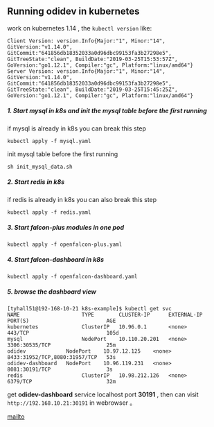 ## Running odidev in kubernetes

work on kubernetes 1.14 ,  the `kubectl version` like:
```
Client Version: version.Info{Major:"1", Minor:"14", GitVersion:"v1.14.0", GitCommit:"641856db18352033a0d96dbc99153fa3b27298e5", GitTreeState:"clean", BuildDate:"2019-03-25T15:53:57Z", GoVersion:"go1.12.1", Compiler:"gc", Platform:"linux/amd64"}
Server Version: version.Info{Major:"1", Minor:"14", GitVersion:"v1.14.0", GitCommit:"641856db18352033a0d96dbc99153fa3b27298e5", GitTreeState:"clean", BuildDate:"2019-03-25T15:45:25Z", GoVersion:"go1.12.1", Compiler:"gc", Platform:"linux/amd64"}
```

##### 1. Start mysql in k8s and init the mysql table before the first running

if mysql is already in k8s you can break this step

```
kubectl apply -f mysql.yaml
```

init mysql table before the first running

```
sh init_mysql_data.sh
```

##### 2. Start redis in k8s

if redis is already in k8s you can also break this step

```
kubectl apply -f redis.yaml
```

##### 3. Start falcon-plus modules in one pod

```
kubectl apply -f openfalcon-plus.yaml
```

##### 4. Start falcon-dashboard in k8s

```
kubectl apply -f openfalcon-dashboard.yaml
```

##### 5. browse the dashboard view

```
[tyhall51@192-168-10-21 k8s-example]$ kubectl get svc
NAME                    TYPE        CLUSTER-IP      EXTERNAL-IP   PORT(S)                         AGE
kubernetes              ClusterIP   10.96.0.1       <none>        443/TCP                         105d
mysql                   NodePort    10.110.20.201   <none>        3306:30535/TCP                  25m
odidev             NodePort    10.97.12.125    <none>        8433:31952/TCP,8080:31957/TCP   53s
odidev-dashboard   NodePort    10.96.119.231   <none>        8081:30191/TCP                  3s
redis                   ClusterIP   10.98.212.126   <none>        6379/TCP                        32m
```

get **odidev-dashboard** service localhost port **30191** , then can visit  `http://192.168.10.21:30191` in webrowser 。


[mailto](mailto:studyoo@foxmail.com)

